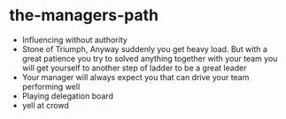 # the-managers-path

- Influencing without authority
- Stone of Triumph, Anyway suddenly you get heavy load. But with a great patience you try to solved anything together with your team you will get yourself to another step of ladder to be a great leader
- Your manager will always expect you that can drive your team performing well
- Playing delegation board
- yell at crowd
